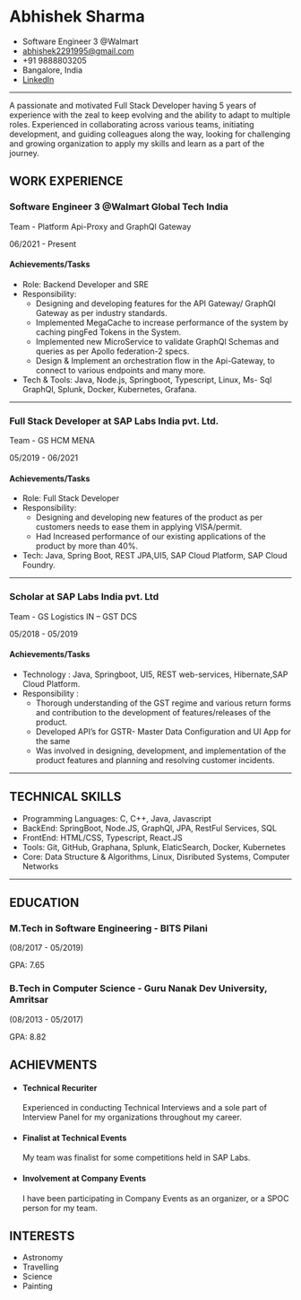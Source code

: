 # Abhishek Sharma

- Software Engineer 3 @Walmart
- abhishek2291995@gmail.com
- +91 9888803205
- Bangalore, India
- [LinkedIn](https://www.linkedin.com/in/abhishek-sharma-2209/)
  
-------

A passionate and motivated Full Stack Developer having 5 years of experience with the zeal to keep evolving and the ability to adapt to multiple roles. Experienced in collaborating across various teams, initiating development, and guiding colleagues along the way, looking for challenging and growing organization to apply my skills and learn as a part of the journey.


## WORK EXPERIENCE 
### Software Engineer 3 @Walmart Global Tech India
  Team - Platform Api-Proxy and GraphQl Gateway
  
  06/2021 - Present
  #### Achievements/Tasks

  - Role: Backend Developer and SRE
  - Responsibility:
    - Designing and developing features for the API Gateway/ GraphQl Gateway as per industry standards.
    - Implemented MegaCache to increase performance of the system by caching pingFed Tokens in the System.
    - Implemented new MicroService to validate GraphQl Schemas and queries as per Apollo federation-2 specs.
    - Design & Implement an orchestration flow in the Api-Gateway, to connect to various endpoints and many more.
  - Tech & Tools: Java, Node.js, Springboot, Typescript, Linux, Ms- Sql GraphQl, Splunk, Docker, Kubernetes, Grafana.

-------

### Full Stack Developer at SAP Labs India pvt. Ltd.
Team - GS HCM MENA

05/2019 - 06/2021 

#### Achievements/Tasks

- Role: Full Stack Developer
- Responsibility:
  - Designing and developing new features of the product as per customers needs to ease them in applying VISA/permit.
  - Had Increased performance of our existing applications of the product by more than 40%.
- Tech: Java, Spring Boot, REST JPA,UI5, SAP Cloud Platform, SAP Cloud Foundry.

--------

### Scholar at SAP Labs India pvt. Ltd
Team - GS Logistics IN – GST DCS

05/2018 - 05/2019

#### Achievements/Tasks

- Technology : Java, Springboot, UI5, REST web-services, Hibernate,SAP Cloud Platform.
- Responsibility :
   - Thorough understanding of the GST regime and various return forms and contribution to the development of features/releases of the product.
   - Developed API’s for GSTR- Master Data Configuration and UI App for the same
   - Was involved in designing, development, and implementation of the product features and planning and resolving customer incidents.
 
----------
## TECHNICAL SKILLS
- Programming Languages: C, C++, Java, Javascript
- BackEnd: SpringBoot, Node.JS, GraphQl, JPA, RestFul Services, SQL
- FrontEnd: HTML/CSS, Typescript, React.JS
- Tools: Git, GitHub, Graphana, Splunk, ElaticSearch, Docker, Kubernetes
- Core: Data Structure & Algorithms, Linux, Disributed Systems, Computer Networks

---------

## EDUCATION
### M.Tech in Software Engineering - BITS Pilani
(08/2017 - 05/2019)

GPA: 7.65

### B.Tech in Computer Science - Guru Nanak Dev University, Amritsar
(08/2013 - 05/2017)

GPA: 8.82

## ACHIEVMENTS

- #### Technical Recuriter
  Experienced in conducting Technical Interviews and a sole part of Interview Panel for my organizations throughout my career.

- #### Finalist at Technical Events
  My team was finalist for some competitions held in SAP Labs.

- #### Involvement at Company Events
  I have been participating in Company Events as an organizer, or a SPOC person for my team.

## INTERESTS
- Astronomy
- Travelling
- Science
- Painting



